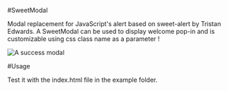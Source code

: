 #SweetModal

Modal replacement for JavaScript's alert based on sweet-alert by Tristan Edwards.
A SweetModal can be used to display welcome pop-in and is customizable using css class name as a parameter !

![A success modal](https://raw.github.com/JulienLaclaverie/sweetmodal/master/modal.jpg)

#Usage

Test it with the index.html file in the example folder.